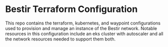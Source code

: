 # Bestir Terraform Configuration 
This repo contains the terraform, kubernetes, and waypoint configurations used to provision and manage an instance of the Bestir network. Notable resources in this configuration include an eks cluster with autoscaler and all the network resources needed to support them both.